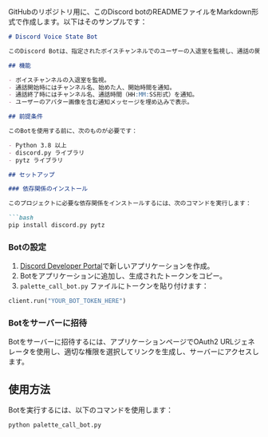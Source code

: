 GitHubのリポジトリ用に、このDiscord botのREADMEファイルをMarkdown形式で作成します。以下はそのサンプルです：

```markdown
# Discord Voice State Bot

このDiscord Botは、指定されたボイスチャンネルでのユーザーの入退室を監視し、通話の開始と終了を通知します。通話が開始されると、参加したチャンネル名、通話を開始したユーザー名、開始時間を通知します。通話が終了すると、チャンネル名と通話の継続時間を通知します。

## 機能

- ボイスチャンネルの入退室を監視。
- 通話開始時にはチャンネル名、始めた人、開始時間を通知。
- 通話終了時にはチャンネル名、通話時間（HH:MM:SS形式）を通知。
- ユーザーのアバター画像を含む通知メッセージを埋め込みで表示。

## 前提条件

このBotを使用する前に、次のものが必要です：

- Python 3.8 以上
- discord.py ライブラリ
- pytz ライブラリ

## セットアップ

### 依存関係のインストール

このプロジェクトに必要な依存関係をインストールするには、次のコマンドを実行します：

```bash
pip install discord.py pytz
```

### Botの設定

1. [Discord Developer Portal](https://discord.com/developers/applications)で新しいアプリケーションを作成。
2. Botをアプリケーションに追加し、生成されたトークンをコピー。
3. `palette_call_bot.py` ファイルにトークンを貼り付けます：

```python
client.run("YOUR_BOT_TOKEN_HERE")
```

### Botをサーバーに招待

Botをサーバーに招待するには、アプリケーションページでOAuth2 URLジェネレータを使用し、適切な権限を選択してリンクを生成し、サーバーにアクセスします。

## 使用方法

Botを実行するには、以下のコマンドを使用します：

```bash
python palette_call_bot.py
```
